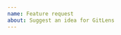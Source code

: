 ```yaml
---
name: Feature request
about: Suggest an idea for GitLens
---
```


<!-- Please search existing issues to avoid creating duplicates. -->

<!-- Describe the feature you'd like. -->
